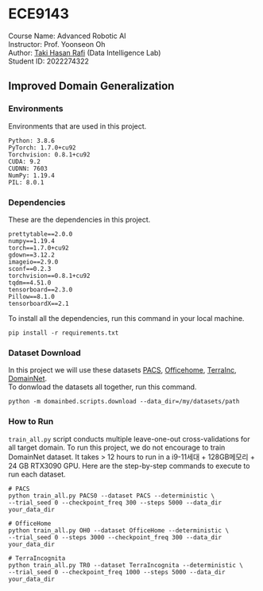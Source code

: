 # ECE9143
Course Name: Advanced Robotic AI 
<br>
Instructor: Prof. Yoonseon Oh <br>
Author: [Taki Hasan Rafi](https://takihasan.github.io/) (Data Intelligence Lab) <br>
Student ID: 2022274322 <br>
## Improved Domain Generalization

### Environments

Environments that are used in this project.
```
Python: 3.8.6
PyTorch: 1.7.0+cu92
Torchvision: 0.8.1+cu92
CUDA: 9.2
CUDNN: 7603
NumPy: 1.19.4
PIL: 8.0.1
```

### Dependencies
These are the dependencies in this project.
```
prettytable==2.0.0
numpy==1.19.4
torch==1.7.0+cu92
gdown==3.12.2
imageio==2.9.0
sconf==0.2.3
torchvision==0.8.1+cu92
tqdm==4.51.0
tensorboard==2.3.0
Pillow==8.1.0
tensorboardX==2.1
```

To install all the dependencies, run this command in your local machine.
```
pip install -r requirements.txt
```
### Dataset Download
In this project we will use these datasets [PACS](https://www.eecs.qmul.ac.uk/~dl307/project_iccv2017), [Officehome](https://www.hemanthdv.org/officeHomeDataset.html), [TerraInc](https://beerys.github.io/CaltechCameraTraps/), [DomainNet](https://ai.bu.edu/M3SDA/).
<br> To donwload the datasets all together, run this command.
```
python -m domainbed.scripts.download --data_dir=/my/datasets/path
```

### How to Run
`train_all.py` script conducts multiple leave-one-out cross-validations for all target domain. 
To run this project, we do not encourage to train DomainNet dataset. It takes > 12 hours to run in a i9-11세대 + 128GB메모리 + 24 GB RTX3090 GPU. 
Here are the step-by-step commands to execute to run each dataset. 

```
# PACS
python train_all.py PACS0 --dataset PACS --deterministic \
--trial_seed 0 --checkpoint_freq 300 --steps 5000 --data_dir your_data_dir

# OfficeHome
python train_all.py OH0 --dataset OfficeHome --deterministic \
--trial_seed 0 --steps 3000 --checkpoint_freq 300 --data_dir your_data_dir

# TerraIncognita
python train_all.py TR0 --dataset TerraIncognita --deterministic \
--trial_seed 0 --checkpoint_freq 1000 --steps 5000 --data_dir your_data_dir
